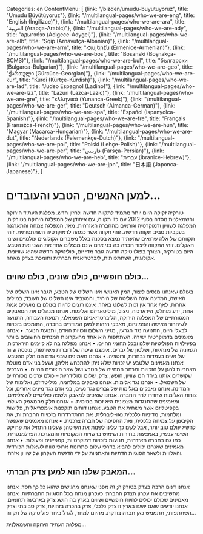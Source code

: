 Categories: en
ContentMenu: [
  {link: "/bizden/umudu-buyutuyoruz", title: "Umudu Büyütüyoruz"},
  {link: "/multilangual-pages/who-we-are-eng", title: "English (İngilizce)"},
  {link: "/multilangual-pages/who-we-are-ara", title: "العربية (Arapça-Arabic)"},
  {link: "/multilangual-pages/who-we-are-ady", title: "адыгэбзэ (Adıgece-Adygei)"},
  {link: "/multilangual-pages/who-we-are-alb", title: "Sqip (Arnavutça-Albanian)"},
  {link: "/multilangual-pages/who-we-are-arm", title: "Հայերէն (Ermenice-Armenian)"},
  {link: "/multilangual-pages/who-we-are-bos", title: "Bosanski (Boşnakça-BCMS)"},
  {link: "/multilangual-pages/who-we-are-bul", title: "български (Bulgarca-Bulgarian)"},
  {link: "/multilangual-pages/who-we-are-geo", title: "ქართული (Gürcüce-Georgian)"},
  {link: "/multilangual-pages/who-we-are-kur", title: "Kurdî (Kürtçe-Kurdish)"},
  {link: "/multilangual-pages/who-we-are-lad", title: "Judeo Espagnol (Ladino)"},
  {link: "/multilangual-pages/who-we-are-lzz", title: "Lazuri (Lazca-Lazic)"},
  {link: "/multilangual-pages/who-we-are-gre", title: "ελληνικά (Yunanca-Greek)"},
  {link: "/multilangual-pages/who-we-are-ger", title: "Deutsch (Almanca-German)"},
  {link: "/multilangual-pages/who-we-are-spa", title: "Español (İspanyolca-Spanish)"},
  {link: "/multilangual-pages/who-we-are-fre", title: "Français (Fransızca-French)"},
  {link: "/multilangual-pages/who-we-are-hun", title: "Magyar (Macarca-Hungarian)"},
  {link: "/multilangual-pages/who-we-are-dut", title: "Nederlands (Felemenkçe-Dutch)"},
  {link: "/multilangual-pages/who-we-are-pol", title: "Polski (Lehçe-Polish)"},
  {link: "/multilangual-pages/who-we-are-per", title: "فارسى (Farsça-Persian)"},
  {link: "/multilangual-pages/who-we-are-heb", title: "עברית (İbranice-Hebrew)"},
  {link: "/multilangual-pages/who-we-are-jpn", title: "日本語 (Japonca-Japanese)"},
  ]


#	למען האנשים, הטבע והעובדים...

טורקיה זקוקה היום יותר מתמיד לתקווה חדשה ולחזון חדש.
מפלגת העתיד הירוקה והשמאלנית נוסדה בסוף 2012 עם כזו תקווה, עם איחודן של המפלגה הירוקה בטורקיה, המפלגה לשוויון ודמוקרטיה וגורמים מהחברה האזרחית. מאז, המפלגה צמחה והתארגנה בעקביות סביב תקווה חדשה. 
זוהי תקווה אשר כמהה לדמוקרטיה השתתפותית.
זוהי תקוותם של אלה שרואים שהעתיד נמצא בסכנה בגלל משברים אקולוגיים עולמיים ושינוי האקלים.
זוהי התקווה ליצור חברה בה בני אדם אינם מנצלים אחד את השני ואת הטבע.
היום בטורקיה, הצורך בפולויטיקה חדשה גובר מדי יום, פוליטיקה חדשה שהיא שוויונית, אקולוגית, השתתפותית, ליברטריאנית חברתית ותומכת בצדק מאחה.

## כולם חופשיים, כולם שונים, כולם שווים... 
בעולם שאנחנו מנסים ליצור, המין האנושי אינו השליט של הטבע, הגבר אינו השליט של האישה, המדינה אינה השליטה של היחיד, והמעביד אינו השליט של העובד; במילים אחרות, לאף אחד אין זכות לשלוט באחר. איננו רוצים לחיות בעולם בו מושלים אמת אחת, ידע מוחלט, הירארכיה, ניצול, מיליטאריזם ואלימות.
אנחנו מנהלים את המאבקים המסורתיים של המפלגה הירוקה, הליברטריאניזם השמאלני, תנועת העבודה, התנועה לשיחרור האישה והפמיניזם, מאבקי הזהות למען המודרים בחברה, התומכים בזכויות לבעלי חיים, התנועה נגד הגרעין, מגיני השלום וזכויות האדם, ותנועת הנוער. 
•	אנחנו מאמינים בדמוקרטיה ישירה. השתתפות היא אחד מהעקרונות המנחים החשובים ביותר בפעילויות הפוליטיות שלנו ובכל תחומי החיים.
•	אנחנו מפלגה בה לא קיימים הירארכיה, הגמוניה של מנהיגות, ושלטון של גברים. אימצנו שיטה של דוברות משותפת, מיכסה שווה של נשים בעמדות נבחרות, ורוטציה. 
•	אנחנו מאמינים שבני אדם הם חלק מהטבע. אנחנו מאמינים שלטבע יש זכויות שלא ניתן להתכחש אליהן, ושעל בני אדם מוטלת האחריות להגן על הזכויות ומרחב המחייה של הטבע ושל שאר היצורים החיים. 
•	הערכים שקושרים אותנו ביחד הם שוויון, חופש, צדק, שלום וסולידריות – כולם ערכים מסורתיים של השמאל.
•	אנחנו נגד אלימות. אנחנו נאבקים במלחמה, מיליטריזם, ואלימות של המדינה. אנחנו נאבקים באלימות של גברים נגד נשים, בני אדם נגד מינים אחרים, וכל צורות האלימות שחדרו לחיי החברה. אנחנו שואפים למאבק ולשפה פוליטיים לא אלימים, ומאמינים שהתנגדות מצפונית היא זכות בסיסית. 
•	אנחנו חלק מהמאמק העולמי בקפיטליזם אשר משחית את הטבע. אנחנו דוחים תוקפנות אימפריאלית, פלישות ומלחמות, מדיניות כלכלית נאו-ליברלית, את ההתדרדרות בזכויות החברתיות, את הקיבעון על צמיחה כלכלית, ואת התפיסה של חברה צרכנית. 
•	אנחנו מאמינים שאפשר להשיג עולם טוב יותר, אבל לשם כך עלינו לשנות את השיטה; שעלינו התחיל את פרויקט השינוי עכשיו, באמצעות בחירות ושימוש ברשויות המקומיות והמערכת הפרלמנטרית, כמו גם בחברה האזרחית, תנועות לזכויות דמוקרטיות, קמפיינים ופעולות.
•	אנחנו מאמינים שאנחנו יכולים להביא בדרכי שלום פתרונות ארוכי טווח לשאלות הכורדית והאלווית ולשאר הסוגיות הדתיות והאתניות על ידי הדגשת העקרון של שוויון אזרחי.

## המאבק שלנו הוא למען צדק חברתי...
אנחנו דנים הרבה בצדק בטורקיה; זה מפני שאנחנו מרגישים שהוא כל כך חסר. אנחנו מחשיבים את עקרון הצדק החברתי כעקרון מנחה בכל הסוגיות החברתיות.
אנחנו מאמינים שכולם יכולים לחיות חופשיים ושווים בארץ בה הושג צדק בארבעה תחומים. 
אנחנו יודעים שאם יושגו בארץ זו צדק כלכלי, צדק בהכרה בזהויות, צדק סביבתי וצדק השתתפותי, תתממש כאן חברה צודקת. 
מהיום למחר, לגדל ביחד פוליטיקה של תקווה...

מפלגת העתיד הירוקה והשמאלנית...

